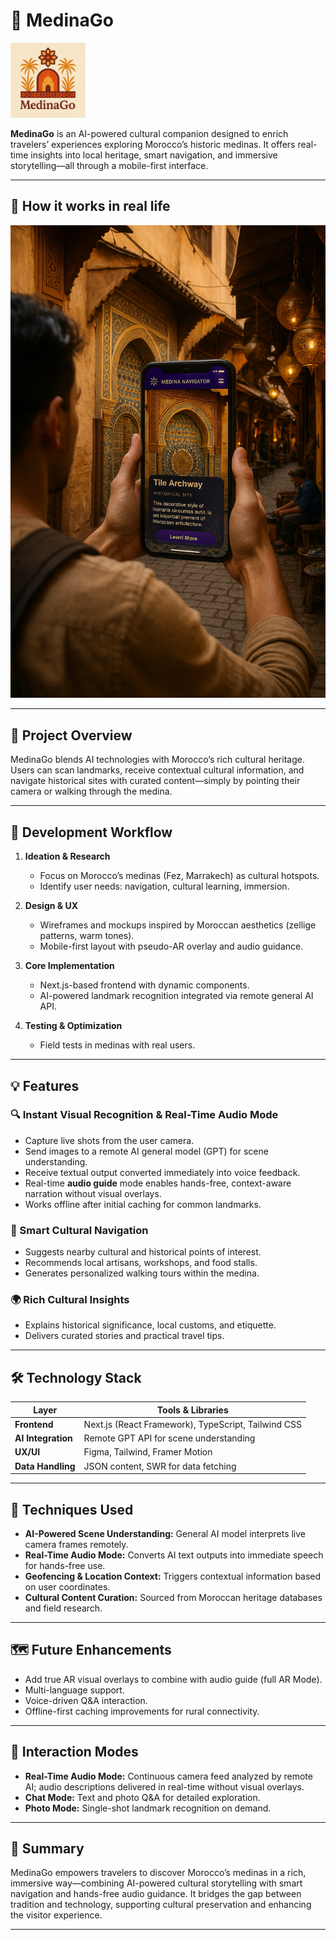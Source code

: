 # 🧭 MedinaGo

<img src="frontend/public/medinago.png" alt="MedinaGo" width="120" />


**MedinaGo** is an AI-powered cultural companion designed to enrich travelers’ experiences exploring Morocco’s historic medinas. It offers real-time insights into local heritage, smart navigation, and immersive storytelling—all through a mobile-first interface.

---

## 📸 How it works in real life

![Traveler using MedinaGo in Moroccan medina](./readme-heritage.png)

---

## 🧩 Project Overview

MedinaGo blends AI technologies with Morocco’s rich cultural heritage. Users can scan landmarks, receive contextual cultural information, and navigate historical sites with curated content—simply by pointing their camera or walking through the medina.

---

## 🔧 Development Workflow

1. **Ideation & Research**
   - Focus on Morocco’s medinas (Fez, Marrakech) as cultural hotspots.
   - Identify user needs: navigation, cultural learning, immersion.

2. **Design & UX**
   - Wireframes and mockups inspired by Moroccan aesthetics (zellige patterns, warm tones).
   - Mobile-first layout with pseudo-AR overlay and audio guidance.

3. **Core Implementation**
   - Next.js-based frontend with dynamic components.
   - AI-powered landmark recognition integrated via remote general AI API.

4. **Testing & Optimization**
   - Field tests in medinas with real users.
    

---

## 💡 Features

### 🔍 Instant Visual Recognition & Real-Time Audio Mode

- Capture live shots from the user camera.
- Send images to a remote AI general model (GPT) for scene understanding.
- Receive textual output converted immediately into voice feedback.
- Real-time **audio guide** mode enables hands-free, context-aware narration without visual overlays.
- Works offline after initial caching for common landmarks.

### 🧭 Smart Cultural Navigation

- Suggests nearby cultural and historical points of interest.
- Recommends local artisans, workshops, and food stalls.
- Generates personalized walking tours within the medina.

### 🌍 Rich Cultural Insights

- Explains historical significance, local customs, and etiquette.
- Delivers curated stories and practical travel tips.

---

## 🛠️ Technology Stack

| Layer              | Tools & Libraries                                   |
| ------------------ | --------------------------------------------------- |
| **Frontend**       | Next.js (React Framework), TypeScript, Tailwind CSS |
| **AI Integration** | Remote GPT API for scene understanding               |
| **UX/UI**          | Figma, Tailwind, Framer Motion                      |
| **Data Handling**  | JSON content, SWR for data fetching                  |

---

## 🧪 Techniques Used

- **AI-Powered Scene Understanding:** General AI model interprets live camera frames remotely.
- **Real-Time Audio Mode:** Converts AI text outputs into immediate speech for hands-free use.
- **Geofencing & Location Context:** Triggers contextual information based on user coordinates.
- **Cultural Content Curation:** Sourced from Moroccan heritage databases and field research.

---

## 🗺️ Future Enhancements

- Add true AR visual overlays to combine with audio guide (full AR Mode).
- Multi-language support.
- Voice-driven Q&A interaction.
- Offline-first caching improvements for rural connectivity.

---

## 📱 Interaction Modes

- **Real-Time Audio Mode:** Continuous camera feed analyzed by remote AI; audio descriptions delivered in real-time without visual overlays.
- **Chat Mode:** Text and photo Q&A for detailed exploration.
- **Photo Mode:** Single-shot landmark recognition on demand.

---

## 🧭 Summary

MedinaGo empowers travelers to discover Morocco’s medinas in a rich, immersive way—combining AI-powered cultural storytelling with smart navigation and hands-free audio guidance. It bridges the gap between tradition and technology, supporting cultural preservation and enhancing the visitor experience.

---

